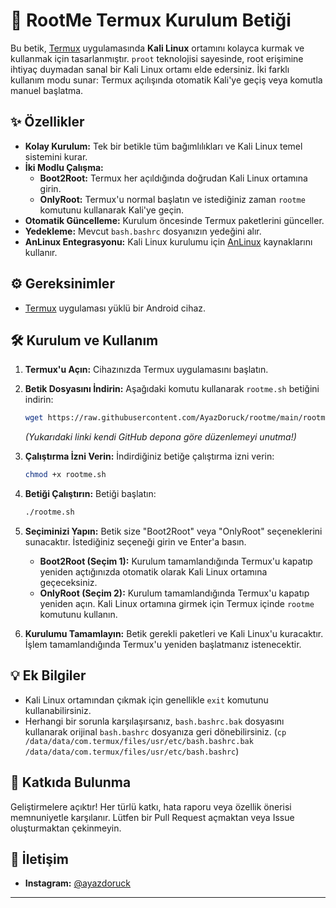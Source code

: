 # 🚀 RootMe Termux Kurulum Betiği

Bu betik, [Termux](https://termux.com/) uygulamasında **Kali Linux** ortamını kolayca kurmak ve kullanmak için tasarlanmıştır. `proot` teknolojisi sayesinde, root erişimine ihtiyaç duymadan sanal bir Kali Linux ortamı elde edersiniz. İki farklı kullanım modu sunar: Termux açılışında otomatik Kali'ye geçiş veya komutla manuel başlatma.

## ✨ Özellikler

* **Kolay Kurulum:** Tek bir betikle tüm bağımlılıkları ve Kali Linux temel sistemini kurar.
* **İki Modlu Çalışma:**
    * **Boot2Root:** Termux her açıldığında doğrudan Kali Linux ortamına girin.
    * **OnlyRoot:** Termux'u normal başlatın ve istediğiniz zaman `rootme` komutunu kullanarak Kali'ye geçin.
* **Otomatik Güncelleme:** Kurulum öncesinde Termux paketlerini günceller.
* **Yedekleme:** Mevcut `bash.bashrc` dosyanızın yedeğini alır.
* **AnLinux Entegrasyonu:** Kali Linux kurulumu için [AnLinux](https://github.com/EXALAB/AnLinux) kaynaklarını kullanır.

## ⚙️ Gereksinimler

* [Termux](https://termux.com/) uygulaması yüklü bir Android cihaz.

## 🛠️ Kurulum ve Kullanım

1.  **Termux'u Açın:** Cihazınızda Termux uygulamasını başlatın.
2.  **Betik Dosyasını İndirin:** Aşağıdaki komutu kullanarak `rootme.sh` betiğini indirin:

    ```bash
    wget https://raw.githubusercontent.com/AyazDoruck/rootme/main/rootme.sh
    ```
    *(Yukarıdaki linki kendi GitHub depona göre düzenlemeyi unutma!)*

3.  **Çalıştırma İzni Verin:** İndirdiğiniz betiğe çalıştırma izni verin:

    ```bash
    chmod +x rootme.sh
    ```

4.  **Betiği Çalıştırın:** Betiği başlatın:

    ```bash
    ./rootme.sh
    ```

5.  **Seçiminizi Yapın:** Betik size "Boot2Root" veya "OnlyRoot" seçeneklerini sunacaktır. İstediğiniz seçeneği girin ve Enter'a basın.

    * **Boot2Root (Seçim 1):** Kurulum tamamlandığında Termux'u kapatıp yeniden açtığınızda otomatik olarak Kali Linux ortamına geçeceksiniz.
    * **OnlyRoot (Seçim 2):** Kurulum tamamlandığında Termux'u kapatıp yeniden açın. Kali Linux ortamına girmek için Termux içinde `rootme` komutunu kullanın.

6.  **Kurulumu Tamamlayın:** Betik gerekli paketleri ve Kali Linux'u kuracaktır. İşlem tamamlandığında Termux'u yeniden başlatmanız istenecektir.

## 💡 Ek Bilgiler

* Kali Linux ortamından çıkmak için genellikle `exit` komutunu kullanabilirsiniz.
* Herhangi bir sorunla karşılaşırsanız, `bash.bashrc.bak` dosyasını kullanarak orijinal `bash.bashrc` dosyanıza geri dönebilirsiniz. (`cp /data/data/com.termux/files/usr/etc/bash.bashrc.bak /data/data/com.termux/files/usr/etc/bash.bashrc`)

## 🤝 Katkıda Bulunma

Geliştirmelere açıktır! Her türlü katkı, hata raporu veya özellik önerisi memnuniyetle karşılanır. Lütfen bir Pull Request açmaktan veya Issue oluşturmaktan çekinmeyin.


## 📧 İletişim

* **Instagram:** [@ayazdoruck](https://www.instagram.com/ayazdoruck/)

---
